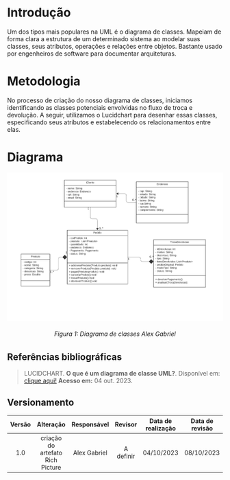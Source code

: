 # Introdução

Um dos tipos mais populares na UML é o diagrama de classes. Mapeiam de forma clara a estrutura de um determinado sistema ao modelar suas classes, seus atributos, operações e relações entre objetos. Bastante usado por engenheiros de software para documentar arquiteturas.

# Metodologia

No processo de criação do nosso diagrama de classes, iniciamos identificando as classes potenciais envolvidas no fluxo de troca e devolução. A seguir, utilizamos o Lucidchart para desenhar essas classes, especificando seus atributos e estabelecendo os relacionamentos entre elas.

# Diagrama

<img src="../Assets/modelagem/Classe UML.png">
<h6 align = "center">Figura 1: Diagrama de classes Alex Gabriel</h6>

## Referências bibliográficas

> LUCIDCHART. **O que é um diagrama de classe UML?**. Disponível em: <a href="https://www.lucidchart.com/pages/pt/o-que-e-diagrama-de-classe-uml" target="__blank">clique aqui!</a> **Acesso em:** 04 out. 2023.

## Versionamento

| Versão | Alteração |  Responsável  | Revisor | Data de realização | Data de revisão |
| :------: | :---: | :-----: | :----: | :----: | :-----: |
| 1.0    | criação do artefato Rich Picture | Alex Gabriel | A definir | 04/10/2023| 08/10/2023 |
